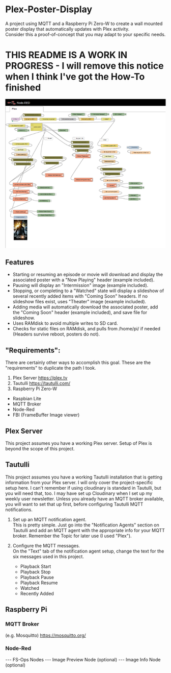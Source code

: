 # Plex-Poster-Display
A project using MQTT and a Raspberry Pi Zero-W to create a wall mounted poster display that automatically updates with Plex activity.  
Consider this a proof-of-concept that you may adapt to your specific needs.

# THIS README IS A WORK IN PROGRESS - I will remove this notice when I think I've got the How-To finished

![The Flow](Readme-Images/Node-Red_Plex_Poster.PNG "The Flow")
## Features
- Starting or resuming an episode or movie will download and display the associated poster with a "Now Playing" header (example included).
- Pausing will display an "Intermission" image (example included).
- Stopping, or completing to a "Watched" state will display a slideshow of several recently added items with "Coming Soon" headers.  If no slideshow files exist, uses "Theater" image (example included).
- Adding media will automatically download the associated poster, add the "Coming Soon" header (example included), and save file for slideshow.
- Uses RAMdisk to avoid multiple writes to SD card.
- Checks for static files on RAMdisk, and pulls from /home/pi/ if needed (Headers survive reboot, posters do not).

## "Requirements":
There are certainly other ways to accomplish this goal.  These are the "requirements" to duplicate the path I took.
1. Plex Server    <https://plex.tv>
2. Tautulli       <https://tautulli.com/>
3. Raspberry Pi Zero-W
- Raspbian Lite
- MQTT Broker   
- Node-Red
- FBI (FrameBuffer Image viewer)

## Plex Server
This project assumes you have a working Plex server.  Setup of Plex is beyond the scope of this project.

## Tautulli
This project assumes you have a working Tautulli installation that is getting information from your Plex server.  I will only cover the project-specific setup here.  I can't remember if using cloudinary is standard in Tautulli, but you will need that, too.  I may have set up Cloudinary when I set up my weekly user newsletter.
Unless you already have an MQTT broker available, you will want to set that up first, before configuring Tautulli MQTT notifications.

1. Set up an MQTT notification agent.  
   This is pretty simple.  Just go into the "Notification Agents" section on Tautulli and add an MQTT agent with the appropriate info for your MQTT broker.  Remember the Topic for later use (I used "Plex").
   
2. Configure the MQTT messages.  
   On the "Text" tab of the notification agent setup, change the text for the six messages used in this project.
   - Playback Start
   - Playback Stop
   - Playback Pause
   - Playback Resume
   - Watched
   - Recently Added

## Raspberry Pi

### MQTT Broker
(e.g. Mosquitto) <https://mosquitto.org/>

### Node-Red
--- FS-Ops Nodes
--- Image Preview Node (optional)
--- Image Info Node (optional)
